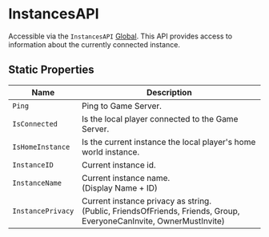 # InstancesAPI

Accessible via the `InstancesAPI` [Global](globals.md). This API provides access to information about the currently connected instance.

## Static Properties

| Name              | Description                                                                                                              |
|-------------------|--------------------------------------------------------------------------------------------------------------------------|
| `Ping`            | Ping to Game Server.                                                                                                     |
| `IsConnected`     | Is the local player connected to the Game Server.                                                                        |
| `IsHomeInstance`  | Is the current instance the local player's home world instance.                                                          |
| `InstanceID`      | Current instance id.                                                                                                     |
| `InstanceName`    | Current instance name. <br>(Display Name + ID)                                                                           |
| `InstancePrivacy` | Current instance privacy as string. <br>(Public, FriendsOfFriends, Friends, Group, EveryoneCanInvite, OwnerMustInvite)   |
